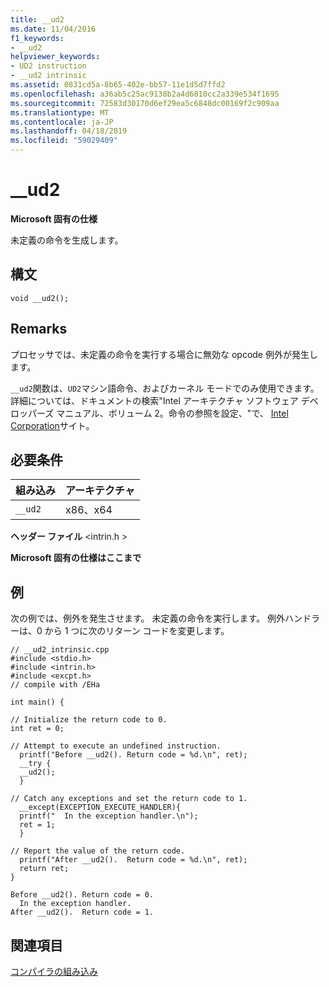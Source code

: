 ```yaml
---
title: __ud2
ms.date: 11/04/2016
f1_keywords:
- __ud2
helpviewer_keywords:
- UD2 instruction
- __ud2 intrinsic
ms.assetid: 0831cd5a-8b65-402e-bb57-11e1d5d7ffd2
ms.openlocfilehash: a36ab5c25ac9138b2a4d6810cc2a339e534f1695
ms.sourcegitcommit: 72583d30170d6ef29ea5c6848dc00169f2c909aa
ms.translationtype: MT
ms.contentlocale: ja-JP
ms.lasthandoff: 04/18/2019
ms.locfileid: "59029409"
---
```

# <a name="ud2"></a>__ud2

**Microsoft 固有の仕様**

未定義の命令を生成します。

## <a name="syntax"></a>構文

```
void __ud2();
```

## <a name="remarks"></a>Remarks

プロセッサでは、未定義の命令を実行する場合に無効な opcode 例外が発生します。

`__ud2`関数は、`UD2`マシン語命令、およびカーネル モードでのみ使用できます。 詳細については、ドキュメントの検索"Intel アーキテクチャ ソフトウェア デベロッパーズ マニュアル、ボリューム 2。命令の参照を設定、"で、 [Intel Corporation](https://software.intel.com/articles/intel-sdm)サイト。

## <a name="requirements"></a>必要条件

|組み込み|アーキテクチャ|
|---------------|------------------|
|`__ud2`|x86、x64|

**ヘッダー ファイル** \<intrin.h >

**Microsoft 固有の仕様はここまで**

## <a name="example"></a>例

次の例では、例外を発生させます。 未定義の命令を実行します。 例外ハンドラーは、0 から 1 つに次のリターン コードを変更します。

```
// __ud2_intrinsic.cpp
#include <stdio.h>
#include <intrin.h>
#include <excpt.h>
// compile with /EHa

int main() {

// Initialize the return code to 0.
int ret = 0;

// Attempt to execute an undefined instruction.
  printf("Before __ud2(). Return code = %d.\n", ret);
  __try {
  __ud2();
  }

// Catch any exceptions and set the return code to 1.
  __except(EXCEPTION_EXECUTE_HANDLER){
  printf("  In the exception handler.\n");
  ret = 1;
  }

// Report the value of the return code.
  printf("After __ud2().  Return code = %d.\n", ret);
  return ret;
}
```

```Output
Before __ud2(). Return code = 0.
  In the exception handler.
After __ud2().  Return code = 1.
```

## <a name="see-also"></a>関連項目

[コンパイラの組み込み](../intrinsics/compiler-intrinsics.md)